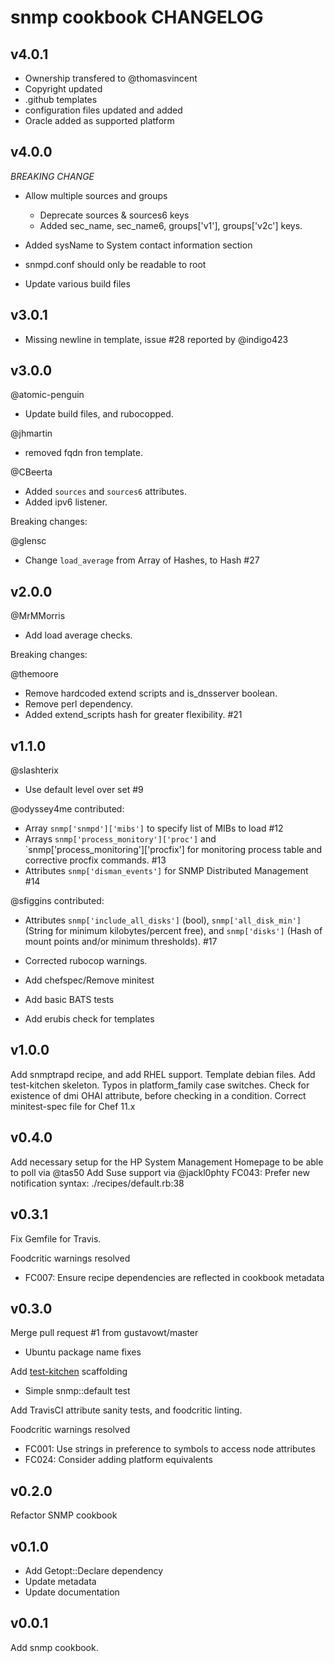 snmp cookbook CHANGELOG
=======================
v4.0.1
------
* Ownership transfered to @thomasvincent
* Copyright updated
* .github templates
* configuration files updated and added
* Oracle added as supported platform

v4.0.0
------

  *BREAKING CHANGE*
  * Allow multiple sources and groups
    - Deprecate sources & sources6 keys
    - Added sec_name, sec_name6, groups['v1'], groups['v2c'] keys.

  * Added sysName to System contact information section
  * snmpd.conf should only be readable to root
  * Update various build files

v3.0.1
------

  * Missing newline in template, issue #28 reported by @indigo423

v3.0.0
------

  @atomic-penguin
  * Update build files, and rubocopped.

  @jhmartin
  * removed fqdn fron template.

  @CBeerta
  * Added `sources` and `sources6` attributes.
  * Added ipv6 listener.

Breaking changes:

  @glensc
  * Change `load_average` from Array of Hashes, to Hash #27

v2.0.0
------

  @MrMMorris
  * Add load average checks.

Breaking changes:

  @themoore
  * Remove hardcoded extend scripts and is_dnsserver boolean.
  * Remove perl dependency.
  * Added extend_scripts hash for greater flexibility. #21

v1.1.0
------

  @slashterix
  * Use default level over set #9

  @odyssey4me contributed:
  * Array `snmp['snmpd']['mibs']` to specify list of MIBs to load #12
  * Arrays `snmp['process_monitory']['proc']` and `snmp['process_monitoring']['procfix']
    for monitoring process table and corrective procfix commands. #13
  * Attributes `snmp['disman_events']` for SNMP Distributed Management #14

  @sfiggins contributed:
  * Attributes `snmp['include_all_disks']` (bool),
    `snmp['all_disk_min']` (String for minimum kilobytes/percent free),
    and `snmp['disks']` (Hash of mount points and/or minimum thresholds). #17

  * Corrected rubocop warnings.
  * Add chefspec/Remove minitest
  * Add basic BATS tests
  * Add erubis check for templates

v1.0.0
------

  Add snmptrapd recipe, and add RHEL support.
  Template debian files.
  Add test-kitchen skeleton.
  Typos in platform_family case switches.
  Check for existence of dmi OHAI attribute, before checking in a condition.
  Correct minitest-spec file for Chef 11.x

v0.4.0
------

  Add necessary setup for the HP System Management Homepage to be able to poll via @tas50
  Add Suse support via @jackl0phty
  FC043: Prefer new notification syntax: ./recipes/default.rb:38

v0.3.1
------

Fix Gemfile for Travis.

Foodcritic warnings resolved

* FC007: Ensure recipe dependencies are reflected in cookbook metadata

v0.3.0
------

Merge pull request #1 from gustavowt/master

* Ubuntu package name fixes

Add [test-kitchen](https://github.com/opscode/test-kitchen) scaffolding

* Simple snmp::default test

Add TravisCI attribute sanity tests, and foodcritic linting.

Foodcritic warnings resolved

* FC001: Use strings in preference to symbols to access node attributes
* FC024: Consider adding platform equivalents

v0.2.0
------

Refactor SNMP cookbook

v0.1.0
------

* Add Getopt::Declare dependency
* Update metadata
* Update documentation

v0.0.1
------

Add snmp cookbook.
